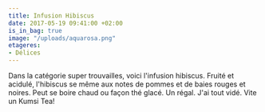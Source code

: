 ```yaml
---
title: Infusion Hibiscus
date: 2017-05-19 09:41:00 +02:00
is_in_bag: true
image: "/uploads/aquarosa.png"
etageres:
- Délices
---
```


Dans la catégorie super trouvailles, voici l'infusion hibiscus. Fruité et acidulé, l'hibiscus se même aux notes de pommes et de baies rouges et noires. Peut se boire chaud ou façon thé glacé. Un régal. J'ai tout vidé. Vite un Kumsi Tea! 